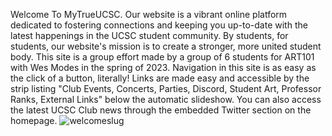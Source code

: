 Welcome To MyTrueUCSC. Our website is a vibrant online platform dedicated to fostering connections and keeping you up-to-date with the latest happenings in the UCSC student community. By students, for students, our website's mission is to create a stronger, more united student body. This site is a group effort made by a group of 6 students for ART101 with Wes Modes in the spring of 2023. Navigation in this site is as easy as the click of a button, literally! Links are made easy and accessible by the strip listing "Club Events, Concerts, Parties, Discord, Student Art, Professor Ranks, External Links" below the automatic slideshow. You can also access the latest UCSC Club news through the embedded Twitter section on the homepage. 
![welcomeslug](https://github.com/Quinn-UCSC/mytrueucsc/assets/130079882/16141f5b-e29d-416b-8a62-96fecf5b6419)
